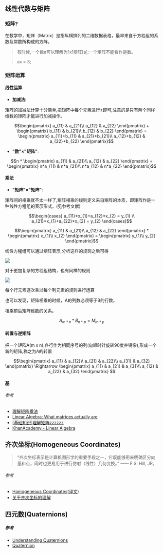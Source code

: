 ﻿## 线性代数与矩阵

### 矩阵?
在数学中，矩阵（Matrix）是指纵横排列的二维数据表格，最早来自于方程组的系数及常数所构成的方阵。

> 有时候,一个数a可以理解为1x1矩阵[a];一个矩阵不能看作是数。

> ax = 3;

### 矩阵运算

#### 线性运算

- **加减法**:

矩阵的加减法计算十分简单,把矩阵中每个元素进行±即可,注意的是只有两个同样维数的矩阵才能进行加减操作。

`````math
\begin{pmatrix}
a_{11} & a_{21}\\
a_{12} & a_{22}
\end{pmatrix}
+
\begin{pmatrix}
b_{11} & b_{21}\\
b_{12} & b_{22}
\end{pmatrix}
=
\begin{pmatrix}
a_{11}+b_{11} & a_{21}+b_{21}\\
a_{12}+b_{12} & a_{22}+b_{22}
\end{pmatrix}
`````

- **"数"×"矩阵"**:

`````math
n
*
\begin{pmatrix}
a_{11} & a_{21}\\
a_{12} & a_{22}
\end{pmatrix}
=
\begin{pmatrix}
n*a_{11} & n*a_{21}\\
n*a_{12} & n*a_{22}
\end{pmatrix}
`````

#### 乘法

- **"矩阵"×"矩阵"**:

矩阵间的相乘就不太一样了,矩阵相乘的规则定义来自矩阵的本质，即矩阵作是一种线性方程组的表示形式。(见参考文献)

````math
\begin{cases}
a_{11}*x_{1}+a_{12}*x_{2} = y_{1}
\\
a_{21}*x_{1}+a_{22}*x_{2} = y_{2}
\end{cases}
````

````math
\begin{pmatrix}
a_{11} & a_{21}\\
a_{12} & a_{22}
\end{pmatrix}
*
\begin{pmatrix}
x_{1}\\
x_{2}
\end{pmatrix}
=
\begin{pmatrix}
y_{1}\\
y_{2}
\end{pmatrix}
````

线性方程组可以通过矩阵表示,分析这样的规则之后可得

<img  src="http://7o51mi.com1.z0.glb.clouddn.com/webgl/20150913/illustration2(1).PNG" style="max-width:260px">

对于更加复杂的方程组结构，也有同样的规则

<img  src="http://7o51mi.com1.z0.glb.clouddn.com/webgl/20150913/illustration3(2).PNG" style="max-width:390px">

每个行元素逐次乘以每个列元素的规则进行运算

也可以发现，矩阵相乘的时候，A的列数必须等于B的行数。

相乘前后矩阵维数的关系。
````math
A_{m*n} * B_{n*p} = M_{m*p}
````

#### 转置与逆矩阵

把一个矩阵A(m x n),各行作为相同序号的列(向顺时针旋转90度并镜像),形成一个新的矩阵,称之为A的转置

`````math
\begin{pmatrix}
a_{11} & a_{12}\\ 
a_{21} & a_{22}\\ 
a_{31} & a_{32}
\end{pmatrix}

\Rightarrow

\begin{pmatrix}
a_{11} & a_{21} & a_{31}\\
a_{12} & a_{22} & a_{32}
\end{pmatrix}

`````


#### 基



###### 参考
- [理解矩阵乘法](http://www.ruanyifeng.com/blog/2015/09/matrix-multiplication.html)
- [Linear Algebra: What matrices actually are](https://nolaymanleftbehind.wordpress.com/2011/07/10/linear-algebra-what-matrices-actually-are/)
- [[基础知识]理解矩阵zzzzzz](http://www.opengpu.org/forum.php?mod=viewthread&tid=115)
- [KhanAcademy - Linear Algebra](https://www.youtube.com/watch?v=xyAuNHPsq-g&index=1)




## 齐次坐标(Homogeneous Coordinates)

> “齐次坐标表示是计算机图形学的重要手段之一，它既能够用来明确区分向量和点，同时也更易用于进行仿射（线性）几何变换。”
  —— F.S. Hill, JR。



###### 参考
- [Homogeneous Coordinates](http://www.songho.ca/math/homogeneous/homogeneous.html)([译文](http://blog.csdn.net/janestar/article/details/44244849))
- [关于齐次坐标的理解](http://www.cnblogs.com/lizhengjin/p/3781005.html)


## 四元数(Quaternions)

##### 参考

- [Understanding Quaternions](http://www.3dgep.com/understanding-quaternions/)
- [Quaternion](http://www.songho.ca/math/quaternion/quaternion.html)